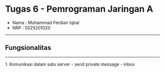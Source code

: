 # <b>Tugas 6 - Pemrograman Jaringan A</b>

- Nama : Muhammad Ferdian Iqbal
- NRP : 5025201020
<hr>

## Fungsionalitas

<hr>
1. Komunikasi dalam satu server
  - send private message
  - inbox
